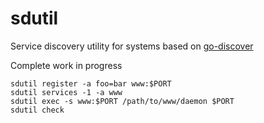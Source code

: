 # sdutil

Service discovery utility for systems based on [go-discover](https://github.com/flynn/go-discover)

Complete work in progress

```
sdutil register -a foo=bar www:$PORT
sdutil services -1 -a www
sdutil exec -s www:$PORT /path/to/www/daemon $PORT
sdutil check
```
